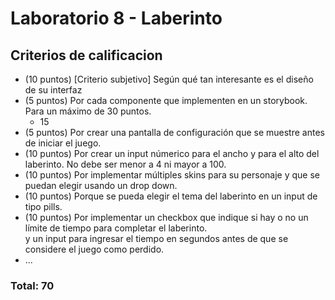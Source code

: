 # Laboratorio 8 - Laberinto

## Criterios de calificacion

  - (10 puntos) [Criterio subjetivo] Según qué tan interesante es el diseño de su interfaz
  - (5 puntos) Por cada componente que implementen en un storybook. Para un máximo de 30 puntos.
    - 15
  - (5 puntos) Por crear una pantalla de configuración que se muestre antes de iniciar el juego.
  - (10 puntos) Por crear un input númerico para el ancho y para el alto del laberinto. No debe ser menor a 4 ni mayor a 100. 
  - (10 puntos) Por implementar múltiples skins para su personaje y que se puedan elegir usando un drop down.
  - (10 puntos) Porque se pueda elegir el tema del laberinto en un input de tipo pills.
  - (10 puntos) Por implementar un checkbox que indique si hay o no un límite de tiempo para completar el laberinto.  
  y un input para ingresar el tiempo en segundos antes de que se considere el juego como perdido. 
  - ...
  
  ### Total: 70
